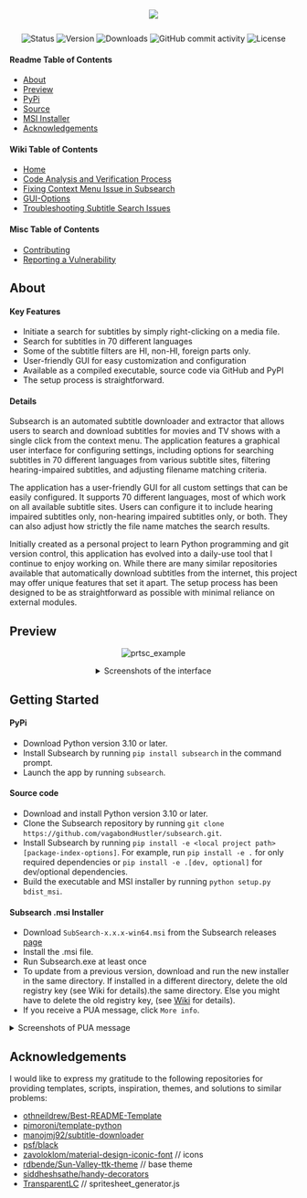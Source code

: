 <h1 align="center"><img src="https://raw.githubusercontent.com/vagabondHustler/SubSearch/main/assets/subsearch_v2.png"/></h1>

<div align="center">
  
![Status](https://img.shields.io/badge/status-active-success?&style=flat-square&labelColor=1e1e2e&color=a6e3a1)
![Version](https://img.shields.io/github/v/tag/vagabondhustler/subsearch?style=flat-square&labelColor=1e1e2e&color=eba0ac)
![Downloads](https://img.shields.io/github/downloads/vagabondhustler/subsearch/total?style=flat-square&labelColor=1e1e2e&color=f5c2e7)
![GitHub commit activity](https://img.shields.io/github/commit-activity/m/vagabondhustler/subsearch?&style=flat-square&labelColor=1e1e2e&color=fab387)
![License](https://img.shields.io/github/license/vagabondhustler/SUbSearch?&style=flat-square&labelColor=1e1e2e&color=b4befe)

</div>

#### Readme Table of Contents

- [About](#about)
- [Preview](#preview)
- [PyPi](#pypi)
- [Source](#src)
- [MSI Installer](#msi)
- [Acknowledgements](#thanks)

#### Wiki Table of Contents

- [Home](https://github.com/vagabondHustler/subsearch/wiki)
- [Code Analysis and Verification Process](https://github.com/vagabondHustler/subsearch/wiki/Code-Analysis-and-Verification-Process)
- [Fixing Context Menu Issue in Subsearch](https://github.com/vagabondHustler/subsearch/wiki/Fixing-Context-Menu-Issue-in-Subsearch)
- [GUI-Options](https://github.com/vagabondHustler/subsearch/wiki/GUI-Options)
- [Troubleshooting Subtitle Search Issues](https://github.com/vagabondHustler/subsearch/wiki/Troubleshooting-Subtitle-Search-Issues)

#### Misc Table of Contents

- [Contributing](https://github.com/vagabondHustler/SubSearch/blob/main/.github/CONTRIBUTING.md)
- [Reporting a Vulnerability](https://github.com/vagabondHustler/SubSearch/blob/main/.github/SECURITY.md)

## About <a name = "about"></a>

#### Key Features
  
- Initiate a search for subtitles by simply right-clicking on a media file.
- Search for subtitles in 70 different languages
- Some of the subtitle filters are HI, non-HI, foreign parts only.
- User-friendly GUI for easy customization and configuration
- Available as a compiled executable, source code via GitHub and PyPI
- The setup process is straightforward.

#### Details

Subsearch is an automated subtitle downloader and extractor that allows users to search and download subtitles for movies and TV shows with a single click from the context menu. The application features a graphical user interface for configuring settings, including options for searching subtitles in 70 different languages from various subtitle sites, filtering hearing-impaired subtitles, and adjusting filename matching criteria.

The application has a user-friendly GUI for all custom settings that can be easily configured. It supports 70 different languages, most of which work on all available subtitle sites. Users can configure it to include hearing impaired subtitles only, non-hearing impaired subtitles only, or both. They can also adjust how strictly the file name matches the search results.

Initially created as a personal project to learn Python programming and git version control, this application has evolved into a daily-use tool that I continue to enjoy working on. While there are many similar repositories available that automatically download subtitles from the internet, this project may offer unique features that set it apart. The setup process has been designed to be as straightforward as possible with minimal reliance on external modules.

## Preview <a name = "preview"></a>

<div align="center">

![prtsc_example](https://raw.githubusercontent.com/vagabondHustler/SubSearch/main/assets/example.gif)

<details>
<summary>Screenshots of the interface</summary>

![prtsc_language](https://github.com/vagabondHustler/subsearch/blob/main/assets/language_options.png?raw=true)

![prtsc_search](https://github.com/vagabondHustler/subsearch/blob/main/assets/search_filters.png?raw=true)

![prtsc_settings](https://github.com/vagabondHustler/subsearch/blob/main/assets/subsearch_options.png?raw=true)

![prtsc_download](https://github.com/vagabondHustler/subsearch/blob/main/assets/download_manager.png?raw=true)

</details>

</div>

## Getting Started <a name = "getting_started_src"></a>

#### PyPi<a name = "pypi"></a>

- Download Python version 3.10 or later.
- Install Subsearch by running `pip install subsearch` in the command prompt.
- Launch the app by running `subsearch`.

#### Source code <a name = "src"></a>

- Download and install Python version 3.10 or later.
- Clone the Subsearch repository by running `git clone https://github.com/vagabondHustler/subsearch.git`.
- Install Subsearch by running `pip install -e <local project path>[package-index-options]`. For example, run `pip install -e .` for only required dependencies or `pip install -e .[dev, optional]` for dev/optional dependencies.
- Build the executable and MSI installer by running `python setup.py bdist_msi`.

#### Subsearch .msi Installer <a name = "msi"></a>

- Download `SubSearch-x.x.x-win64.msi` from the Subsearch releases [page](https://github.com/vagabondHustler/SubSearch/releases)
- Install the .msi file.
- Run Subsearch.exe at least once
- To update from a previous version, download and run the new installer in the same directory. If installed in a different directory, delete the old registry key (see Wiki for details).the same directory. Else you might have to delete the old registry key, (see [Wiki](https://github.com/vagabondHustler/subsearch/wiki/Fixing-Context-Menu-Issue-in-Subsearch) for details).
- If you receive a PUA message, click `More info`.

<details>
<summary>Screenshots of PUA message<a name = "code"></a></summary>

![prtsc_moreinfo](https://raw.githubusercontent.com/vagabondHustler/SubSearch/main/assets/moreinfo.png)

![prtsc_runanyway](https://raw.githubusercontent.com/vagabondHustler/SubSearch/main/assets/runanyway.png)

---

</details>

## Acknowledgements<a name = "thanks"></a>

I would like to express my gratitude to the following repositories for providing templates, scripts, inspiration, themes, and solutions to similar problems:

- [othneildrew/Best-README-Template](https://github.com/othneildrew/Best-README-Template)
- [pimoroni/template-python](https://github.com/pimoroni/template-python/blob/master/.github/CONTRIBUTING.md)
- [manojmj92/subtitle-downloader](https://github.com/manojmj92/subtitle-downloader)
- [psf/black](https://github.com/psf/black)
- [zavoloklom/material-design-iconic-font](https://github.com/zavoloklom/material-design-iconic-font) // icons
- [rdbende/Sun-Valley-ttk-theme](https://github.com/rdbende/Sun-Valley-ttk-theme) // base theme
- [siddheshsathe/handy-decorators](https://github.com/siddheshsathe/handy-decorators)
- [TransparentLC](https://github.com/TransparentLC) // spritesheet_generator.js
